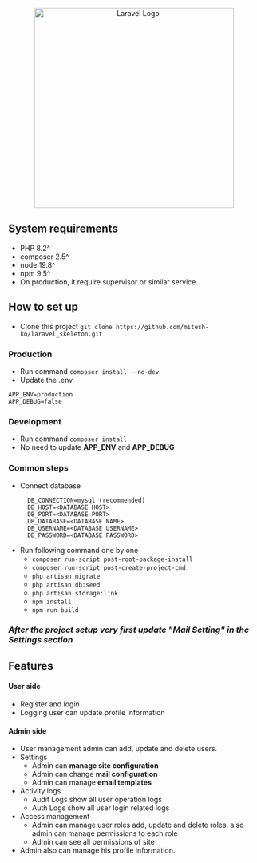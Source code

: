 <p align="center"><a href="https://laravel.com" target="_blank"><img src="https://raw.githubusercontent.com/laravel/art/master/logo-lockup/5%20SVG/2%20CMYK/1%20Full%20Color/laravel-logolockup-cmyk-red.svg" width="400" alt="Laravel Logo"></a></p>

## System requirements
- PHP 8.2^
- composer 2.5^
- node 19.8^
- npm 9.5^
- On production, it require supervisor or similar service.

## How to set up
- Clone this project `git clone https://github.com/mitesh-ko/laravel_skeleton.git`

### Production
- Run command `composer install --no-dev`
- Update the .env
```
APP_ENV=production
APP_DEBUG=false
```

### Development
- Run command `composer install`
- No need to update **APP_ENV** and **APP_DEBUG**

### Common steps
- Connect database
    ```
      DB_CONNECTION=mysql (recommended)
      DB_HOST=<DATABASE HOST>
      DB_PORT=<DATABASE PORT>
      DB_DATABASE=<DATABASE NAME>
      DB_USERNAME=<DATABASE USERNAME>
      DB_PASSWORD=<DATABASE PASSWORD>
    ```
- Run following command one by one
  - `composer run-script post-root-package-install`
  - `composer run-script post-create-project-cmd`
  - `php artisan migrate`
  - `php artisan db:seed`
  - `php artisan storage:link`
  - `npm install`
  - `npm run build`
### ***After the project setup very first update "Mail Setting" in the Settings section***

## Features
#### User side
- Register and login 
- Logging user can update profile information
#### Admin side
- User management admin can add, update and delete users.
- Settings 
  - Admin can **manage site configuration**
  - Admin can change **mail configuration**
  - Admin can manage **email templates**
- Activity logs
  - Audit Logs show all user operation logs
  - Auth Logs show all user login related logs
- Access management
  - Admin can manage user roles add, update and delete roles, also admin can manage permissions to each role
  - Admin can see all permissions of site
- Admin also can manage his profile information.
